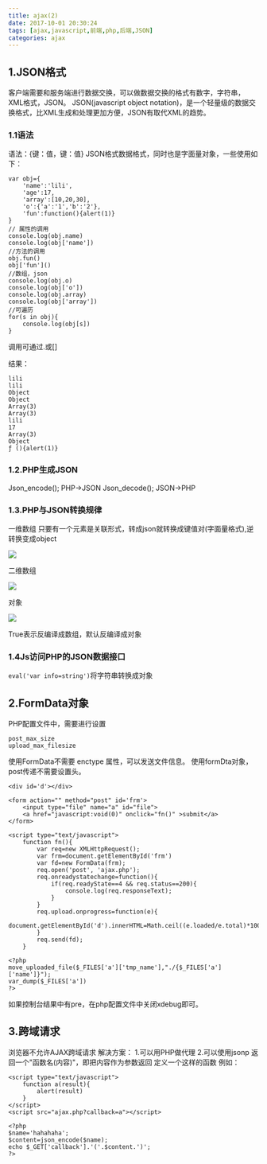 ```yaml
---
title: ajax(2)
date: 2017-10-01 20:30:24
tags: [ajax,javascript,前端,php,后端,JSON]
categories: ajax
---
```


##	**1.JSON格式**

客户端需要和服务端进行数据交换，可以做数据交换的格式有数字，字符串，XML格式，JSON。
JSON(javascript object notation)，是一个轻量级的数据交换格式，比XML生成和处理更加方便，JSON有取代XML的趋势。
###	**1.1语法**
语法：{键：值，键：值}
JSON格式数据格式，同时也是字面量对象，一些使用如下：
```
var obj={
	'name':'lili',
	'age':17,
	'array':[10,20,30],
	'o':{'a':'1','b':'2'},
	'fun':function(){alert(1)}
}
// 属性的调用
console.log(obj.name)
console.log(obj['name'])
//方法的调用
obj.fun()
obj['fun']()
//数组，json
console.log(obj.o)
console.log(obj['o'])
console.log(obj.array)
console.log(obj['array'])
//可遍历
for(s in obj){
	console.log(obj[s])
}
```
调用可通过.或[]

结果：
```
lili
lili
Object
Object
Array(3)
Array(3)
lili
17
Array(3)
Object
ƒ (){alert(1)}
```

###	**1.2.PHP生成JSON**
Json_encode();   PHP->JSON
Json_decode();   JSON->PHP

###	**1.3.PHP与JSON转换规律**
一维数组
只要有一个元素是关联形式，转成json就转换成键值对(字面量格式),逆转换变成object

![](/images/json/3.png)

二维数组

![](/images/json/2.png)

对象

![](/images/json/1.png)

True表示反编译成数组，默认反编译成对象

###	**1.4Js访问PHP的JSON数据接口**
`eval('var info=string')`将字符串转换成对象

##	**2.FormData对象**
PHP配置文件中，需要进行设置
```
post_max_size
upload_max_filesize
```

使用FormData不需要 enctype 属性，可以发送文件信息。
使用formDta对象，post传递不需要设置头。
```
<div id='d'></div>

<form action="" method="post" id='frm'>
	<input type="file" name="a" id="file">
	<a href="javascript:void(0)" onclick="fn()" >submit</a>
</form>

<script type="text/javascript">
	function fn(){
		var req=new XMLHttpRequest();
		var frm=document.getElementById('frm')
		var fd=new FormData(frm);
		req.open('post', 'ajax.php');
		req.onreadystatechange=function(){
			if(req.readyState==4 && req.status==200){
				console.log(req.responseText);
			}
		}	
		req.upload.onprogress=function(e){
			document.getElementById('d').innerHTML=Math.ceil((e.loaded/e.total)*100);	
		}
		req.send(fd);
	}

```
```
<?php 
move_uploaded_file($_FILES['a']['tmp_name'],"./{$_FILES['a']['name']}");
var_dump($_FILES['a'])
?>
```
如果控制台结果中有pre，在php配置文件中关闭xdebug即可。

##	**3.跨域请求**
浏览器不允许AJAX跨域请求
解决方案：
1.可以用PHP做代理
2.可以使用jsonp
返回一个"函数名(内容)"，即把内容作为参数返回
定义一个这样的函数
例如：
```
<script type="text/javascript">
	function a(result){
		alert(result)
	}
</script>
<script src="ajax.php?callback=a"></script>
```
```
<?php 
$name='hahahaha';
$content=json_encode($name);
echo $_GET['callback'].'('.$content.')';
?>
```


